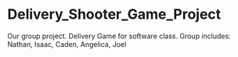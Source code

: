 # Delivery_Shooter_Game_Project
Our group project. Delivery Game for software class. Group includes: Nathan, Isaac, Caden, Angelica, Joel
